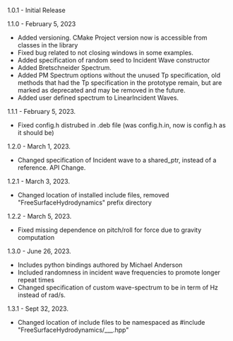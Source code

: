 
1.0.1 - Initial Release 

1.1.0 - February 5, 2023
- Added versioning. CMake Project version now is accessible from classes in the library
- Fixed bug related to not closing windows in some examples.
- Added specification of random seed to Incident Wave constructor
- Added Bretschneider Spectrum.
- Added PM Spectrum options without the unused Tp specification, old methods that had the Tp specification in the prototype remain, but are marked as deprecated and may be removed in the future.
- Added user defined spectrum to LinearIncident Waves.

1.1.1 - February 5, 2023.
- Fixed config.h distrubed in .deb file (was config.h.in, now is config.h as it should be)

1.2.0 - March 1, 2023.
- Changed specification of Incident wave to a shared_ptr, instead of a reference.  API Change.

1.2.1 - March 3, 2023.
- Changed location of installed include files, removed "FreeSurfaceHydrodynamics" prefix directory

1.2.2 - March 5, 2023.
- Fixed missing dependence on pitch/roll for force due to gravity computation

1.3.0 - June 26, 2023.
- Includes python bindings authored by Michael Anderson
- Included randomness in incident wave frequencies to promote longer repeat times
- Changed specification of custom wave-spectrum to be in term of Hz instead of rad/s.

1.3.1 - Sept 32, 2023.
- Changed location of include files to be namespaced as #include "FreeSurfaceHydrodynamics/___.hpp"


